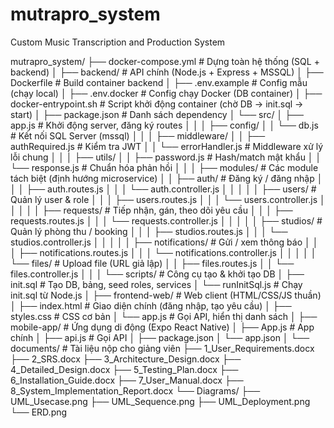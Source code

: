 # mutrapro_system
Custom Music Transcription and Production System

mutrapro_system/
├── docker-compose.yml                  # Dựng toàn hệ thống (SQL + backend)
│
├── backend/                            # API chính (Node.js + Express + MSSQL)
│   ├── Dockerfile                      # Build container backend
│   ├── .env.example                    # Config mẫu (chạy local)
│   ├── .env.docker                     # Config chạy Docker (DB container)
│   ├── docker-entrypoint.sh            # Script khởi động container (chờ DB → init.sql → start)
│   ├── package.json                    # Danh sách dependency
│   └── src/
│       ├── app.js                      # Khởi động server, đăng ký routes
│       │
│       ├── config/
│       │   └── db.js                   # Kết nối SQL Server (mssql)
│       │
│       ├── middleware/
│       │   ├── authRequired.js         # Kiểm tra JWT
│       │   └── errorHandler.js         # Middleware xử lý lỗi chung
│       │
│       ├── utils/
│       │   ├── password.js             # Hash/match mật khẩu
│       │   └── response.js             # Chuẩn hóa phản hồi
│       │
│       ├── modules/                    # Các module tách biệt (định hướng microservice)
│       │   ├── auth/                   # Đăng ký / đăng nhập
│       │   │   ├── auth.routes.js
│       │   │   └── auth.controller.js
│       │   │
│       │   ├── users/                  # Quản lý user & role
│       │   │   ├── users.routes.js
│       │   │   └── users.controller.js
│       │   │
│       │   ├── requests/               # Tiếp nhận, gán, theo dõi yêu cầu
│       │   │   ├── requests.routes.js
│       │   │   └── requests.controller.js
│       │   │
│       │   ├── studios/                # Quản lý phòng thu / booking
│       │   │   ├── studios.routes.js
│       │   │   └── studios.controller.js
│       │   │
│       │   ├── notifications/          # Gửi / xem thông báo
│       │   │   ├── notifications.routes.js
│       │   │   └── notifications.controller.js
│       │   │
│       │   └── files/                  # Upload file (URL giả lập)
│       │       ├── files.routes.js
│       │       └── files.controller.js
│       │
│       └── scripts/                    # Công cụ tạo & khởi tạo DB
│           ├── init.sql                # Tạo DB, bảng, seed roles, services
│           └── runInitSql.js           # Chạy init.sql từ Node.js
│
├── frontend-web/                       # Web client (HTML/CSS/JS thuần)
│   ├── index.html                      # Giao diện chính (đăng nhập, tạo yêu cầu)
│   ├── styles.css                      # CSS cơ bản
│   └── app.js                          # Gọi API, hiển thị danh sách
│
├── mobile-app/                         # Ứng dụng di động (Expo React Native)
│   ├── App.js                          # App chính
│   ├── api.js                          # Gọi API
│   ├── package.json
│   └── app.json
│
└── documents/                          # Tài liệu nộp cho giảng viên
    ├── 1_User_Requirements.docx
    ├── 2_SRS.docx
    ├── 3_Architecture_Design.docx
    ├── 4_Detailed_Design.docx
    ├── 5_Testing_Plan.docx
    ├── 6_Installation_Guide.docx
    ├── 7_User_Manual.docx
    ├── 8_System_Implementation_Report.docx
    └── Diagrams/
        ├── UML_Usecase.png
        ├── UML_Sequence.png
        ├── UML_Deployment.png
        └── ERD.png
